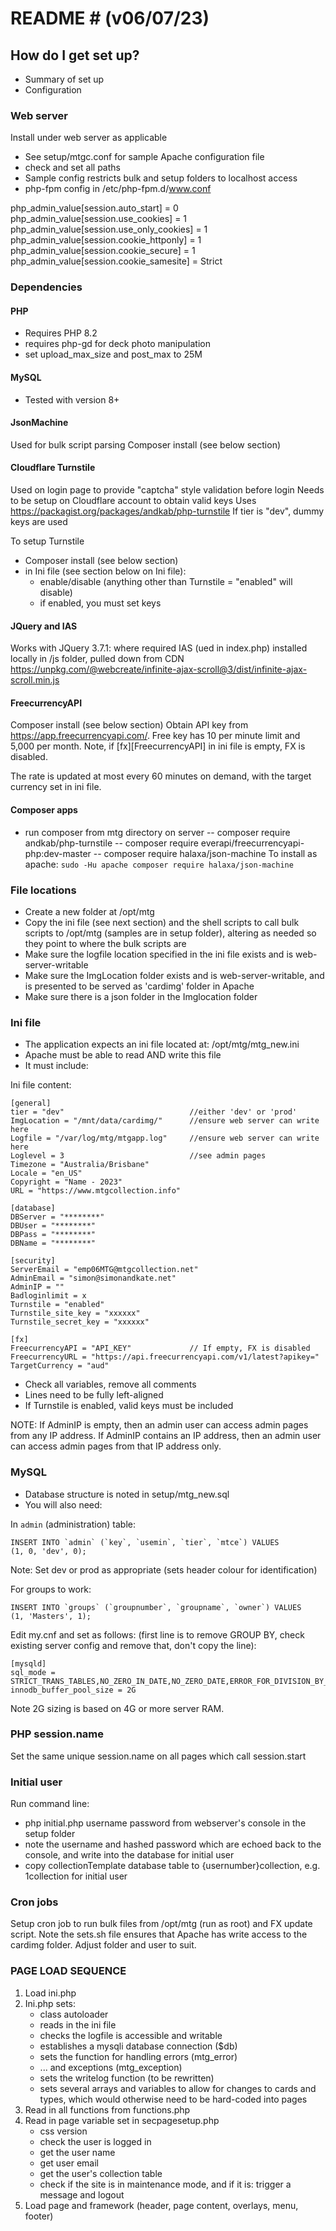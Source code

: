 # README # (v06/07/23)

## How do I get set up? ## 
* Summary of set up
* Configuration

### Web server ###
Install under web server as applicable
- See setup/mtgc.conf for sample Apache configuration file
- check and set all paths
- Sample config restricts bulk and setup folders to localhost access
- php-fpm config in /etc/php-fpm.d/www.conf


 php_admin_value[session.auto_start] = 0
 php_admin_value[session.use_cookies] = 1
 php_admin_value[session.use_only_cookies] = 1
 php_admin_value[session.cookie_httponly] = 1
 php_admin_value[session.cookie_secure] = 1
 php_admin_value[session.cookie_samesite] = Strict


### Dependencies ###
#### PHP ####
- Requires PHP 8.2
- requires php-gd for deck photo manipulation
- set upload_max_size and post_max to 25M

#### MySQL ####
- Tested with version 8+

#### JsonMachine ####
Used for bulk script parsing
Composer install (see below section)

#### Cloudflare Turnstile ####
Used on login page to provide "captcha" style validation before login
Needs to be setup on Cloudflare account to obtain valid keys
Uses https://packagist.org/packages/andkab/php-turnstile
If tier is "dev", dummy keys are used

To setup Turnstile
- Composer install (see below section)
- in Ini file (see section below on Ini file):
    - enable/disable (anything other than Turnstile = "enabled" will disable)
    - if enabled, you must set keys

#### JQuery and IAS ####
Works with JQuery 3.7.1:  <script src="/js/jquery.js"></script> where required
IAS (ued in index.php) installed locally in /js folder, pulled down from CDN https://unpkg.com/@webcreate/infinite-ajax-scroll@3/dist/infinite-ajax-scroll.min.js

#### FreecurrencyAPI ####
Composer install (see below section)
Obtain API key from https://app.freecurrencyapi.com/. Free key has 10 per minute limit and 5,000 per month.
Note, if [fx][FreecurrencyAPI] in ini file is empty, FX is disabled.

The rate is updated at most every 60 minutes on demand, with the target currency set in ini file.

#### Composer apps ####
- run composer from mtg directory on server
-- composer require andkab/php-turnstile
-- composer require everapi/freecurrencyapi-php:dev-master
-- composer require halaxa/json-machine
To install as apache: ```sudo -Hu apache composer require halaxa/json-machine```

### File locations ###
- Create a new folder at /opt/mtg
- Copy the ini file (see next section) and the shell scripts to call bulk scripts to /opt/mtg (samples are in setup folder), altering as needed so they point to where the bulk scripts are
- Make sure the logfile location specified in the ini file exists and is web-server-writable
- Make sure the ImgLocation folder exists and is web-server-writable, and is presented to be served as 'cardimg' folder in Apache
- Make sure there is a json folder in the Imglocation folder

### Ini file ###
- The application expects an ini file located at: /opt/mtg/mtg_new.ini
- Apache must be able to read AND write this file
- It must include:

Ini file content:

    [general]
    tier = "dev"                            //either 'dev' or 'prod'
    ImgLocation = "/mnt/data/cardimg/"      //ensure web server can write here
    Logfile = "/var/log/mtg/mtgapp.log"     //ensure web server can write here
    Loglevel = 3                            //see admin pages
    Timezone = "Australia/Brisbane"
    Locale = "en_US" 
    Copyright = "Name - 2023"
    URL = "https://www.mtgcollection.info"

    [database]
    DBServer = "********"
    DBUser = "********"
    DBPass = "********"
    DBName = "********"

    [security]
    ServerEmail = "emp06MTG@mtgcollection.net"
    AdminEmail = "simon@simonandkate.net"
    AdminIP = ""
    Badloginlimit = x
    Turnstile = "enabled"
    Turnstile_site_key = "xxxxxx"
    Turnstile_secret_key = "xxxxxx"

    [fx]
    FreecurrencyAPI = "API_KEY"             // If empty, FX is disabled
    FreecurrencyURL = "https://api.freecurrencyapi.com/v1/latest?apikey="
    TargetCurrency = "aud"

- Check all variables, remove all comments
- Lines need to be fully left-aligned
- If Turnstile is enabled, valid keys must be included

NOTE: 
If AdminIP is empty, then an admin user can access admin pages from any IP address.
If AdminIP contains an IP address, then an admin user can access admin pages from
that IP address only.

### MySQL ###

- Database structure is noted in setup/mtg_new.sql
- You will also need:

In `admin` (administration) table:

    INSERT INTO `admin` (`key`, `usemin`, `tier`, `mtce`) VALUES
    (1, 0, 'dev', 0);

Note: Set dev or prod as appropriate (sets header colour for identification)

For groups to work:

    INSERT INTO `groups` (`groupnumber`, `groupname`, `owner`) VALUES
    (1, 'Masters', 1);

Edit my.cnf and set as follows:
(first line is to remove GROUP BY, check existing server config and remove that, don't copy the line):

    [mysqld]
    sql_mode = STRICT_TRANS_TABLES,NO_ZERO_IN_DATE,NO_ZERO_DATE,ERROR_FOR_DIVISION_BY_ZERO,NO_ENGINE_SUBSTITUTION
    innodb_buffer_pool_size = 2G 

Note 2G sizing is based on 4G or more server RAM.

### PHP session.name ###
Set the same unique session.name on all pages which call session.start

### Initial user ###

Run command line:
- php initial.php username password from webserver's console in the setup folder
- note the username and hashed password which are echoed back to the console, and write into the database for initial user
- copy collectionTemplate database table to {usernumber}collection, e.g. 1collection for initial user

### Cron jobs ###

Setup cron job to run bulk files from /opt/mtg (run as root) and FX update script. Note the sets.sh file ensures that Apache has write access to the cardimg folder. 
Adjust folder and user to suit.

### PAGE LOAD SEQUENCE ###

1. Load ini.php
2. Ini.php sets:
    - class autoloader
    - reads in the ini file
    - checks the logfile is accessible and writable
    - establishes a mysqli database connection ($db)
    - sets the function for handling errors (mtg_error)
    - ... and exceptions (mtg_exception)
    - sets the writelog function (to be rewritten)
    - sets several arrays and variables to allow for changes to cards and types,
        which would otherwise need to be hard-coded into pages
3. Read in all functions from functions.php
4. Read in page variable set in secpagesetup.php
    - css version
    - check the user is logged in
    - get the user name
    - get user email
    - get the user's collection table
    - check if the site is in maintenance mode, and if it is: trigger a message and logout
5. Load page and framework (header, page content, overlays, menu, footer)
